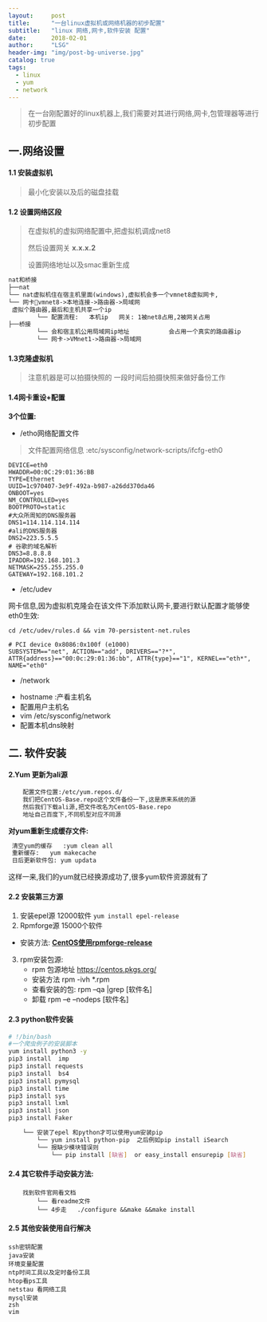 ```yaml
---
layout:     post
title:      "一台linux虚拟机或网络机器的初步配置"
subtitle:   "linux 网络,网卡,软件安装 配置"
date:       2018-02-01
author:     "LSG"
header-img: "img/post-bg-universe.jpg"
catalog: true
tags:
  - linux
  - yum
  - network
---
```


> 在一台刚配置好的linux机器上,我们需要对其进行网络,网卡,包管理器等进行初步配置

## 一.网络设置

#### 1.1 安装虚拟机

>最小化安装以及后的磁盘挂载

#### 1.2 设置网络区段
>在虚拟机的虚拟网络配置中,把虚拟机调成net8
>
>然后设置网关  **x.x.x.2**
>
>设置网络地址以及smac重新生成
```markdown
nat和桥接
├──nat
└── nat虚拟机住在宿主机里面(windows),虚拟机会多一个vmnet8虚拟网卡,
└── 网卡vmnet8->本地连接->路由器->局域网  
 虚拟个路由器,最后和主机共享一个ip
		└── 配置流程:   本机ip   网关: 1被net8占用,2被网关占用
├──桥接
		└── 会和宿主机公用局域网ip地址           会占用一个真实的路由器ip  
		└── 网卡->VMnet1->路由器->局域网
```
#### 1.3克隆虚拟机
>  注意机器是可以拍摄快照的  一段时间后拍摄快照来做好备份工作
#### 1.4网卡重设+配置
**3个位置:**

- /etho网络配置文件
>文件配置网络信息  :etc/sysconfig/network-scripts/ifcfg-eth0

```properties
DEVICE=eth0                                                                                                                                            
HWADDR=00:0C:29:01:36:BB
TYPE=Ethernet
UUID=1c970407-3e9f-492a-b987-a26dd370da46
ONBOOT=yes
NM_CONTROLLED=yes
BOOTPROTO=static
#大众所周知的DNS服务器
DNS1=114.114.114.114
#ali的DNS服务器
DNS2=223.5.5.5
# 谷歌的域名解析
DNS3=8.8.8.8
IPADDR=192.168.101.3
NETMASK=255.255.255.0
GATEWAY=192.168.101.2
```
- /etc/udev  

网卡信息,因为虚拟机克隆会在该文件下添加默认网卡,要进行默认配置才能够使eth0生效:

`cd /etc/udev/rules.d && vim 70-persistent-net.rules`

```properties
# PCI device 0x8086:0x100f (e1000)
SUBSYSTEM=="net", ACTION=="add", DRIVERS=="?*", ATTR{address}=="00:0c:29:01:36:bb", ATTR{type}=="1", KERNEL=="eth*", NAME="eth0"
```
- /network
* hostname :产看主机名
* 配置用户主机名
* vim /etc/sysconfig/network
* 配置本机dns映射

## 二. 软件安装

#### 2.Yum 更新为ali源

```sh
    配置文件位置:/etc/yum.repos.d/
    我们把CentOS-Base.repo这个文件备份一下,这是原来系统的源
    然后我们下载ali源,把文件改名为CentOS-Base.repo
    地址自己百度下,不同机型对应不同源
```
**对yum重新生成缓存文件:**

```sh
 清空yum的缓存   :yum clean all
 重新缓存:   yum makecache
 日后更新软件包: yum updata
```
这样一来,我们的yum就已经换源成功了,很多yum软件资源就有了
#### 	 2.2 安装第三方源  
1.	 安装epel源  12000软件 
`yum install epel-release`
2.	Rpmforge源    15000个软件  
* 安装方法:     **[CentOS使用rpmforge-release](https://www.linuxidc.com/Linux/2017-10/147386.htm)**
3. rpm安装包源:
   *  rpm  包源地址  https://centos.pkgs.org/ 
   *   安装方法   rpm -ivh   *.rpm
   *  查看安装的包: rpm –qa |grep [软件名]
   *  卸载   rpm –e –nodeps [软件名]

#### 2.3 python软件安装 

```sh
# !/bin/bash
#一个爬虫例子的安装脚本
yum install python3 -y
pip3 install  imp 
pip3 install requests
pip3 install  bs4 
pip3 install pymysql
pip3 install time
pip3 install sys
pip3 install lxml
pip3 install json
pip3 install Faker

	└── 安装了epel 和python才可以使用yum安装pip
		└── yum install python-pip  之后例如pip install iSearch
		└── 报缺少模块错误则
			└── pip install [缺省]  or easy_install ensurepip [缺省]  
```

####   2.4 其它软件手动安装方法:

		找到软件官网看文档
			└── 看readme文件
			└── 4步走   ./configure &&make &&make install

#### 2.5 其他安装使用自行解决

```shell
ssh密钥配置
java安装
环境变量配置
ntp时间工具以及定时备份工具
htop看ps工具
netstau 看网络工具
mysql安装
zsh
vim
```

